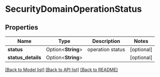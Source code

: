 # SecurityDomainOperationStatus

## Properties

Name | Type | Description | Notes
------------ | ------------- | ------------- | -------------
**status** | Option<**String**> | operation status | [optional]
**status_details** | Option<**String**> |  | [optional]

[[Back to Model list]](../README.md#documentation-for-models) [[Back to API list]](../README.md#documentation-for-api-endpoints) [[Back to README]](../README.md)


